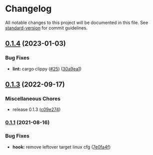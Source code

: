 # Changelog

All notable changes to this project will be documented in this file. See [standard-version](https://github.com/conventional-changelog/standard-version) for commit guidelines.

## [0.1.4](https://github.com/sousandrei/cc-cli/compare/v0.1.3...v0.1.4) (2023-01-03)


### Bug Fixes

* **lint:** cargo clippy ([#25](https://github.com/sousandrei/cc-cli/issues/25)) ([30a9ea1](https://github.com/sousandrei/cc-cli/commit/30a9ea19d48cae16412b3e988969480bdd2779eb))

## [0.1.3](https://github.com/sousandrei/cc-cli/compare/v0.1.2...v0.1.3) (2022-09-17)


### Miscellaneous Chores

* release 0.1.3 ([c09e274](https://github.com/sousandrei/cc-cli/commit/c09e27438dde4436d2e980328635cb6995d9b02e))

### [0.1.1](https://github.com/sousandrei/cc-cli/compare/v0.1.0...v0.1.1) (2021-08-16)


### Bug Fixes

* **hook:** remove leftover target linux cfg ([7e0fa4f](https://github.com/sousandrei/cc-cli/commit/7e0fa4f01c89cd5770fbb10c4bd171cbdf288f83))
